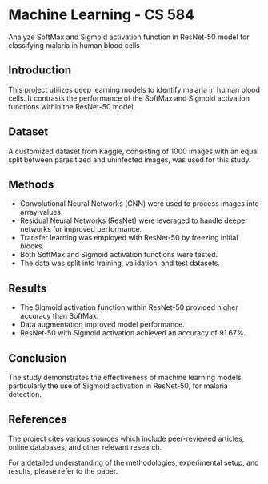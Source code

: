 

# Machine Learning - CS 584
Analyze SoftMax and Sigmoid activation function in ResNet-50 model for classifying malaria in human blood cells

## Introduction
This project utilizes deep learning models to identify malaria in human blood cells. It contrasts the performance of the SoftMax and Sigmoid activation functions within the ResNet-50 model.

## Dataset
A customized dataset from Kaggle, consisting of 1000 images with an equal split between parasitized and uninfected images, was used for this study.

## Methods
- Convolutional Neural Networks (CNN) were used to process images into array values.
- Residual Neural Networks (ResNet) were leveraged to handle deeper networks for improved performance.
- Transfer learning was employed with ResNet-50 by freezing initial blocks.
- Both SoftMax and Sigmoid activation functions were tested.
- The data was split into training, validation, and test datasets.

## Results
- The Sigmoid activation function within ResNet-50 provided higher accuracy than SoftMax.
- Data augmentation improved model performance.
- ResNet-50 with Sigmoid activation achieved an accuracy of 91.67%.

## Conclusion
The study demonstrates the effectiveness of machine learning models, particularly the use of Sigmoid activation in ResNet-50, for malaria detection.

## References
The project cites various sources which include peer-reviewed articles, online databases, and other relevant research.

For a detailed understanding of the methodologies, experimental setup, and results, please refer to the paper.



